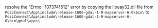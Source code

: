 resolve the "Errno -1073741512" error by copying the libeay32.dll file from `PoziConnect\App\include\release-1600-gdal-1-9-mapserver-6-0\bin\` to `PoziConnect\App\include\release-1600-gdal-1-9-mapserver-6-0\bin\gdal\apps\`